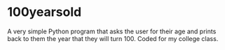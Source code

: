 # 100yearsold
A very simple Python program that asks the user for their age and prints back to them the year that they will turn 100.
Coded for my college class.
